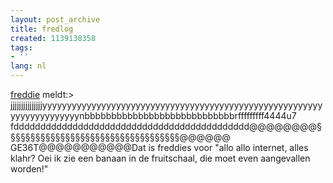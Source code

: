 ```yaml
---
layout: post_archive
title: fredlog
created: 1139138358
tags:
- ''
lang: nl
---
```

[freddie](http://www.chiquechick.com/freddie) meldt:>    jjjjjjjjjjjjjjjyyyyyyyyyyyyyyyyyyyyyyyyyyyyyyyyyyyyyyyyyyyyyyyyyyyyyyyyyyyyyyyyyyyyyyynbbbbbbbbbbbbbbbbbbbbbbbbbbbbrfffffffff4444u7  fdddddddddddddddddddddddddddddddddddddddddddd@@@@@@@@§§§§§§§§§§§§§§§§§§§§§§§§§§§§§§§§§§§@@@@@@                               GE36T@@@@@@@@@@@Dat is freddies voor "allo allo internet, alles klahr? Oei ik zie een banaan in de fruitschaal, die moet even aangevallen worden!"
